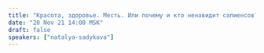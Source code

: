 ```yaml
---
title: "Красота, здоровье. Месть. Или почему и кто ненавидит сапиенсов? Палеонтологический детектив ч.1"
date: "20 Nov 21 14:00 MSK"
draft: false
speakers: ["natalya-sadykova"]
---
```

